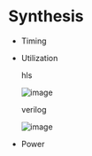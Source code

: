 
# Synthesis
* Timing
* Utilization

  hls
  
  ![image](https://github.com/Kman1016/SocLab/assets/72218646/60934001-c71a-4e7b-87b1-1fb29a0c8f3c)

  verilog

  ![image](https://github.com/Kman1016/SocLab/assets/72218646/08e7ac5a-fe6b-4405-b48a-e18367d375ec)

* Power
